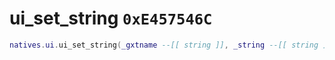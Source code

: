 # ui_set_string `0xE457546C`

```lua
natives.ui.ui_set_string(_gxtname --[[ string ]], _string --[[ string ]])
```